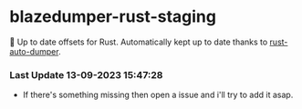 # blazedumper-rust-staging

🚀 Up to date offsets for Rust. Automatically kept up to date thanks to [rust-auto-dumper](https://github.com/Akandesh/rust-auto-dumper).


### Last Update 13-09-2023 15:47:28
- If there's something missing then open a issue and i'll try to add it asap.